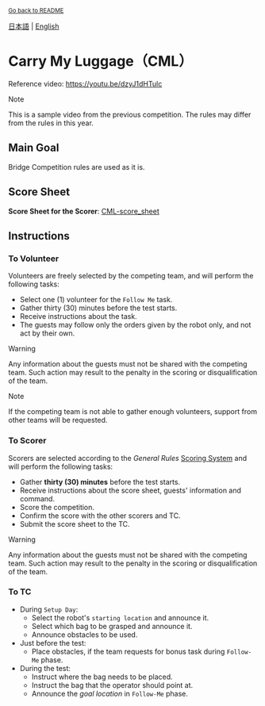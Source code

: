 <sub>[Go back to README](../../README_en.md)</sub>

[日本語](./cml_ja.md) | [English](./cml_en.md) 

# Carry My Luggage（CML）

Reference video: https://youtu.be/dzyJ1dHTulc

> [!NOTE]  
> This is a sample video from the previous competition. The rules may differ from the rules in this year.

## Main Goal

Bridge Competition rules are used as it is.

## Score Sheet

**Score Sheet for the Scorer**: [CML-score_sheet](./doc/CML-score_sheet.pdf)

## Instructions

### To Volunteer

Volunteers are freely selected by the competing team, and will perform the following tasks:

- Select one (1) volunteer for the `Follow Me` task.
- Gather thirty (30) minutes before the test starts.
- Receive instructions about the task.
- The guests may follow only the orders given by the robot only,
and not act by their own.

> [!WARNING]
> Any information about the guests must not be shared with the competing team.
Such action may result to the penalty in the scoring or disqualification of the team.

> [!NOTE]
> If the competing team is not able to gather enough volunteers,
support from other teams will be requested.

### To Scorer

Scorers are selected according to the *General Rules* [Scoring System](./gr_en.md#scoring-system) and will perform the following tasks:

- Gather **thirty (30) minutes** before the test starts.
- Receive instructions about the score sheet, guests' information and command.
- Score the competition.
- Confirm the score with the other scorers and TC.
- Submit the score sheet to the TC.

> [!WARNING]
> Any information about the guests must not be shared with the competing team.
Such action may result to the penalty in the scoring or disqualification of the team.

### To TC

- During `Setup Day`:
  - Select the robot's `starting location` and announce it.
  - Select which bag to be grasped and announce it.
  - Announce obstacles to be used.
- Just before the test:
  - Place obstacles, if the team requests for bonus task during `Follow-Me` phase.
- During the test:
  - Instruct where the bag needs to be placed.
  - Instruct the bag that the operator should point at.
  - Announce the *goal location* in `Follow-Me` phase.
